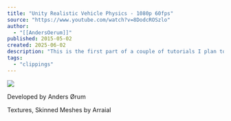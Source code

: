 ```yaml
---
title: "Unity Realistic Vehicle Physics - 1080p 60fps"
source: "https://www.youtube.com/watch?v=8DodcROSzlo"
author:
  - "[[AndersOerum]]"
published: 2015-05-02
created: 2025-06-02
description: "This is the first part of a couple of tutorials I plan to make showing how to create a custom physics vehicle using raycasts in godotat 05:20 ignore the \"con..."
tags:
  - "clippings"
---
```

![](https://www.youtube.com/watch?v=8DodcROSzlo)  

Developed by Anders Ørum  
  
Textures, Skinned Meshes by Arraial
